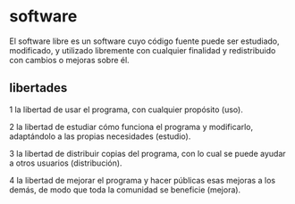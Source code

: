 # software
El software libre es un software cuyo código fuente puede ser estudiado, modificado, y utilizado libremente con cualquier finalidad y redistribuido con cambios o mejoras sobre él.
## libertades
1 la libertad de usar el programa, con cualquier propósito (uso).

2	la libertad de estudiar cómo funciona el programa y modificarlo, adaptándolo a las propias necesidades (estudio).

3	la libertad de distribuir copias del programa, con lo cual se puede ayudar a otros usuarios (distribución).	

4 la libertad de mejorar el programa y hacer públicas esas mejoras a los demás, de modo que toda la comunidad se beneficie (mejora).
